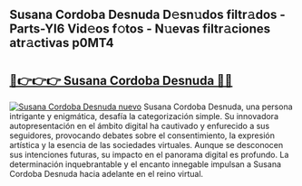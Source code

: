 ## Susana Cordoba Desnuda D𝚎sn𝚞dos filtr𝚊dos - Parts-YI6 Vid𝚎os f𝚘tos - N𝚞evas filtr𝚊ciones atr𝚊ctivas p0MT4

# <h2><a href="http://mb0s6ou.tromn.icu/?c=Susana+Cordoba+Desnuda">🔗👉👉👉 Susana Cordoba Desnuda 🔗🔗</a></h2>

[![Susana Cordoba Desnuda nuevo](https://i.imgur.com/pEAQMta.gif)](http://mb0s6ou.tromn.icu/?c=Susana+Cordoba+Desnuda)
Susana Cordoba Desnuda, una persona intrigante y enigmática, desafía la categorización simple. Su innovadora autopresentación en el ámbito digital ha cautivado y enfurecido a sus seguidores, provocando debates sobre el consentimiento, la expresión artística y la esencia de las sociedades virtuales. Aunque se desconocen sus intenciones futuras, su impacto en el panorama digital es profundo. La determinación inquebrantable y el encanto innegable impulsan a Susana Cordoba Desnuda hacia adelante en el reino virtual.
